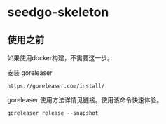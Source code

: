 # seedgo-skeleton

## 使用之前

如果使用docker构建，不需要这一步。

安装 goreleaser

```
https://goreleaser.com/install/
```
goreleaser 使用方法详情见链接。使用该命令快速体验。

```shell
goreleaser release --snapshot
```


